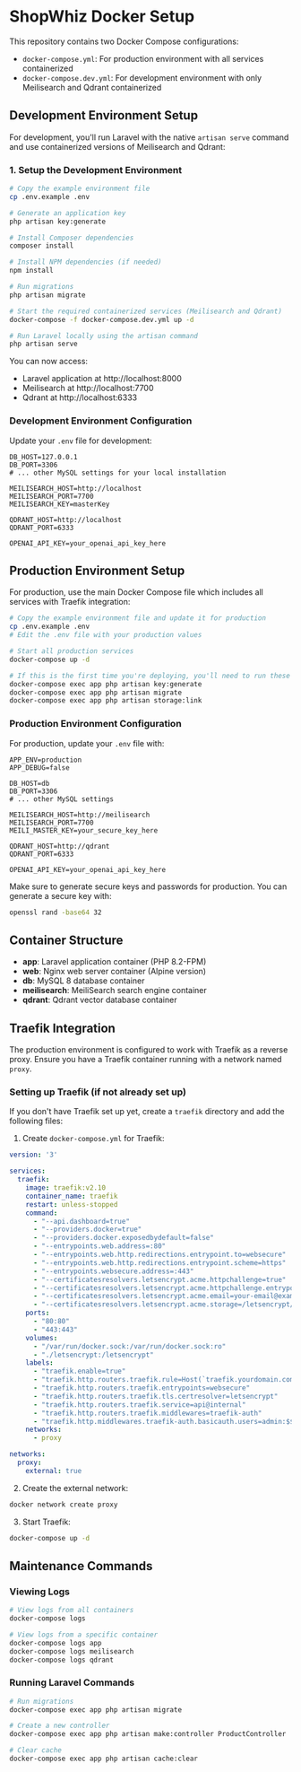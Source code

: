 # ShopWhiz Docker Setup

This repository contains two Docker Compose configurations:

- `docker-compose.yml`: For production environment with all services containerized
- `docker-compose.dev.yml`: For development environment with only Meilisearch and Qdrant containerized

## Development Environment Setup

For development, you'll run Laravel with the native `artisan serve` command and use containerized versions of Meilisearch and Qdrant:

### 1. Setup the Development Environment

```bash
# Copy the example environment file
cp .env.example .env

# Generate an application key
php artisan key:generate

# Install Composer dependencies
composer install

# Install NPM dependencies (if needed)
npm install

# Run migrations
php artisan migrate

# Start the required containerized services (Meilisearch and Qdrant)
docker-compose -f docker-compose.dev.yml up -d

# Run Laravel locally using the artisan command
php artisan serve
```

You can now access:
- Laravel application at http://localhost:8000
- Meilisearch at http://localhost:7700
- Qdrant at http://localhost:6333

### Development Environment Configuration

Update your `.env` file for development:

```
DB_HOST=127.0.0.1
DB_PORT=3306
# ... other MySQL settings for your local installation

MEILISEARCH_HOST=http://localhost
MEILISEARCH_PORT=7700
MEILISEARCH_KEY=masterKey

QDRANT_HOST=http://localhost
QDRANT_PORT=6333

OPENAI_API_KEY=your_openai_api_key_here
```

## Production Environment Setup

For production, use the main Docker Compose file which includes all services with Traefik integration:

```bash
# Copy the example environment file and update it for production
cp .env.example .env
# Edit the .env file with your production values

# Start all production services
docker-compose up -d

# If this is the first time you're deploying, you'll need to run these commands inside the app container:
docker-compose exec app php artisan key:generate
docker-compose exec app php artisan migrate
docker-compose exec app php artisan storage:link
```

### Production Environment Configuration

For production, update your `.env` file with:

```
APP_ENV=production
APP_DEBUG=false

DB_HOST=db
DB_PORT=3306
# ... other MySQL settings

MEILISEARCH_HOST=http://meilisearch
MEILISEARCH_PORT=7700
MEILI_MASTER_KEY=your_secure_key_here

QDRANT_HOST=http://qdrant
QDRANT_PORT=6333

OPENAI_API_KEY=your_openai_api_key_here
```

Make sure to generate secure keys and passwords for production. You can generate a secure key with:

```bash
openssl rand -base64 32
```

## Container Structure

- **app**: Laravel application container (PHP 8.2-FPM)
- **web**: Nginx web server container (Alpine version)
- **db**: MySQL 8 database container
- **meilisearch**: MeiliSearch search engine container
- **qdrant**: Qdrant vector database container

## Traefik Integration

The production environment is configured to work with Traefik as a reverse proxy. Ensure you have a Traefik container running with a network named `proxy`.

### Setting up Traefik (if not already set up)

If you don't have Traefik set up yet, create a `traefik` directory and add the following files:

1. Create `docker-compose.yml` for Traefik:

```yml
version: '3'

services:
  traefik:
    image: traefik:v2.10
    container_name: traefik
    restart: unless-stopped
    command:
      - "--api.dashboard=true"
      - "--providers.docker=true"
      - "--providers.docker.exposedbydefault=false"
      - "--entrypoints.web.address=:80"
      - "--entrypoints.web.http.redirections.entrypoint.to=websecure"
      - "--entrypoints.web.http.redirections.entrypoint.scheme=https"
      - "--entrypoints.websecure.address=:443"
      - "--certificatesresolvers.letsencrypt.acme.httpchallenge=true"
      - "--certificatesresolvers.letsencrypt.acme.httpchallenge.entrypoint=web"
      - "--certificatesresolvers.letsencrypt.acme.email=your-email@example.com"
      - "--certificatesresolvers.letsencrypt.acme.storage=/letsencrypt/acme.json"
    ports:
      - "80:80"
      - "443:443"
    volumes:
      - "/var/run/docker.sock:/var/run/docker.sock:ro"
      - "./letsencrypt:/letsencrypt"
    labels:
      - "traefik.enable=true"
      - "traefik.http.routers.traefik.rule=Host(`traefik.yourdomain.com`)"
      - "traefik.http.routers.traefik.entrypoints=websecure"
      - "traefik.http.routers.traefik.tls.certresolver=letsencrypt"
      - "traefik.http.routers.traefik.service=api@internal"
      - "traefik.http.routers.traefik.middlewares=traefik-auth"
      - "traefik.http.middlewares.traefik-auth.basicauth.users=admin:$$apr1$$ruca84Hq$$mbjdMZBAG.KWn7vfN/SNK/" # admin/password (use htpasswd to generate your own)
    networks:
      - proxy

networks:
  proxy:
    external: true
```

2. Create the external network:

```bash
docker network create proxy
```

3. Start Traefik:

```bash
docker-compose up -d
```

## Maintenance Commands

### Viewing Logs

```bash
# View logs from all containers
docker-compose logs

# View logs from a specific container
docker-compose logs app
docker-compose logs meilisearch
docker-compose logs qdrant
```

### Running Laravel Commands

```bash
# Run migrations
docker-compose exec app php artisan migrate

# Create a new controller
docker-compose exec app php artisan make:controller ProductController

# Clear cache
docker-compose exec app php artisan cache:clear
```
